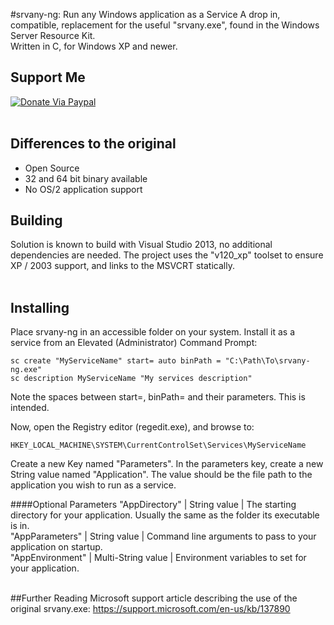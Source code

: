 #srvany-ng: Run any Windows application as a Service
A drop in, compatible, replacement for the useful "srvany.exe", found in the Windows Server Resource Kit.<br />
Written in C, for Windows XP and newer.


## Support Me
[![Donate Via Paypal](https://www.paypalobjects.com/en_US/i/btn/btn_donateCC_LG.gif)](https://www.paypal.com/cgi-bin/webscr?cmd=_s-xclick&hosted_button_id=CALMNQUWLZNYL)
<br /><br />
## Differences to the original
* Open Source
* 32 and 64 bit binary available
* No OS/2 application support

## Building
Solution is known to build with Visual Studio 2013, no additional dependencies are needed. The project uses the "v120_xp" toolset to ensure XP / 2003 support, and links to the MSVCRT statically.
<br /><br />

## Installing
Place srvany-ng in an accessible folder on your system.
Install it as a service from an Elevated (Administrator) Command Prompt:
```shell
sc create "MyServiceName" start= auto binPath = "C:\Path\To\srvany-ng.exe"
sc description MyServiceName "My services description"
```
Note the spaces between start=, binPath= and their parameters. This is intended.

Now, open the Registry editor (regedit.exe), and browse to:
```
HKEY_LOCAL_MACHINE\SYSTEM\CurrentControlSet\Services\MyServiceName
```
Create a new Key named "Parameters".
In the parameters key, create a new String value named "Application". The value should be the file path to the application you wish to run as a service.

####Optional Parameters
"AppDirectory" | String value | The starting directory for your application. Usually the same as the folder its executable is in.
<br />
"AppParameters" | String value | Command line arguments to pass to your application on startup.
<br />
"AppEnvironment" | Multi-String value | Environment variables to set for your application.
<br /><br />

##Further Reading
Microsoft support article describing the use of the original srvany.exe: https://support.microsoft.com/en-us/kb/137890
<br />

